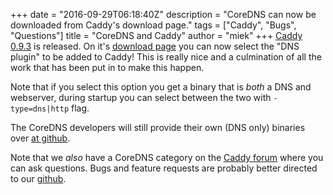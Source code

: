 +++
date = "2016-09-29T06:18:40Z"
description = "CoreDNS can now be downloaded from Caddy's download page."
tags = ["Caddy", "Bugs", "Questions"]
title = "CoreDNS and Caddy"
author = "miek"
+++
[Caddy 0.9.3](https://forum.caddyserver.com/t/caddy-0-9-3-released/725) is released.  On it's
[download page](https://caddyserver.com/download) you can now select the "DNS plugin" to be added
to Caddy! This is really nice and a culmination of all the work that has been put in to make this
happen.

Note that if you select this option you get a binary that is *both* a DNS and webserver, during
startup you can select between the two with `-type=dns|http` flag.

The CoreDNS developers will still provide their own (DNS only) binaries over [at
github](https://github.com/coredns/coredns/releases).

Note that we *also* have a CoreDNS category on the [Caddy
forum](https://forum.caddyserver.com/c/coredns) where you can ask questions. Bugs and feature
requests are probably better directed to our [github](https://github.com/coredns/coredns).
